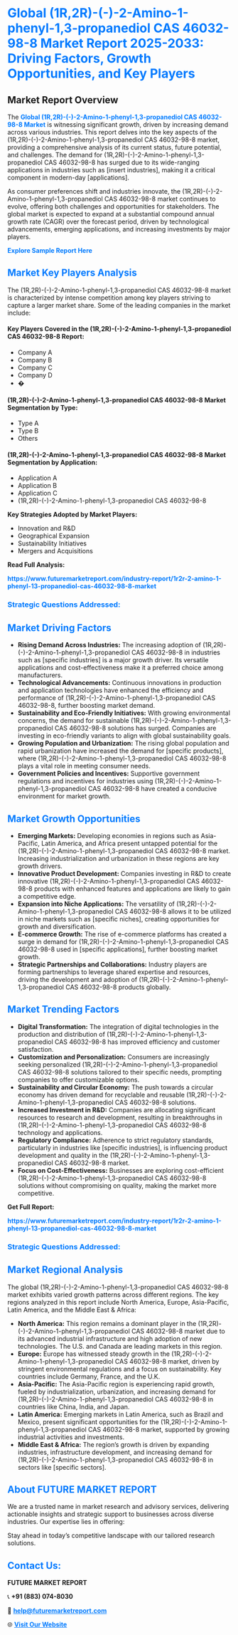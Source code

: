 <h1 style="color: #007BFF;">Global (1R,2R)-(-)-2-Amino-1-phenyl-1,3-propanediol CAS 46032-98-8 Market Report 2025-2033: Driving Factors, Growth Opportunities, and Key Players</h1>

<section id="overview">
<h2>Market Report Overview</h2>
<p>The <a href="https://www.futuremarketreport.com/industry-report/1r2r-2-amino-1-phenyl-13-propanediol-cas-46032-98-8-market" style="color: #007BFF; text-decoration: none;"><strong>Global (1R,2R)-(-)-2-Amino-1-phenyl-1,3-propanediol CAS 46032-98-8 Market</strong></a> is witnessing significant growth, driven by increasing demand across various industries. This report delves into the key aspects of the (1R,2R)-(-)-2-Amino-1-phenyl-1,3-propanediol CAS 46032-98-8 market, providing a comprehensive analysis of its current status, future potential, and challenges. The demand for (1R,2R)-(-)-2-Amino-1-phenyl-1,3-propanediol CAS 46032-98-8 has surged due to its wide-ranging applications in industries such as [insert industries], making it a critical component in modern-day [applications].</p>
<p>As consumer preferences shift and industries innovate, the (1R,2R)-(-)-2-Amino-1-phenyl-1,3-propanediol CAS 46032-98-8 market continues to evolve, offering both challenges and opportunities for stakeholders. The global market is expected to expand at a substantial compound annual growth rate (CAGR) over the forecast period, driven by technological advancements, emerging applications, and increasing investments by major players.</p>
</section>

<section id="overview">
<p><a href="https://www.futuremarketreport.com/request-sample/reportId=111088" style="color: #007BFF; text-decoration: none;"><strong>Explore Sample Report Here</strong></a></p>
</section>

<section id="key-players">
<h2 style="color: #007BFF;">Market Key Players Analysis</h2>
<p>The (1R,2R)-(-)-2-Amino-1-phenyl-1,3-propanediol CAS 46032-98-8 market is characterized by intense competition among key players striving to capture a larger market share. Some of the leading companies in the market include:</p>
<h4>Key Players Covered in the (1R,2R)-(-)-2-Amino-1-phenyl-1,3-propanediol CAS 46032-98-8 Report:</h4>
<ul><li>Company A</li><li>Company B</li><li>Company C</li><li>Company D</li><li>�</li></ul>
<h4>(1R,2R)-(-)-2-Amino-1-phenyl-1,3-propanediol CAS 46032-98-8 Market Segmentation by Type:</h4>
<ul><li>Type A</li><li>Type B</li><li>Others</li></ul>

<h4>(1R,2R)-(-)-2-Amino-1-phenyl-1,3-propanediol CAS 46032-98-8 Market Segmentation by Application:</h4>
<ul><li>Application A</li><li>Application B</li><li>Application C</li><li>(1R,2R)-(-)-2-Amino-1-phenyl-1,3-propanediol CAS 46032-98-8</li></ul>
<p><strong>Key Strategies Adopted by Market Players:</strong></p>
<ul>
<li>Innovation and R&D</li>
<li>Geographical Expansion</li>
<li>Sustainability Initiatives</li>
<li>Mergers and Acquisitions</li>
</ul>
</section>

<section>
<p><strong>Read Full Analysis: </strong></p><a href="https://www.futuremarketreport.com/industry-report/1r2r-2-amino-1-phenyl-13-propanediol-cas-46032-98-8-market" style="color: #007BFF; text-decoration: none;"><strong>https://www.futuremarketreport.com/industry-report/1r2r-2-amino-1-phenyl-13-propanediol-cas-46032-98-8-market</strong></a>
<h3 style="color: #007BFF;">Strategic Questions Addressed:</h3>
</section>

<section id="driving-factors">
<h2 style="color: #007BFF;">Market Driving Factors</h2>
<ul>
<li><strong>Rising Demand Across Industries:</strong> The increasing adoption of (1R,2R)-(-)-2-Amino-1-phenyl-1,3-propanediol CAS 46032-98-8 in industries such as [specific industries] is a major growth driver. Its versatile applications and cost-effectiveness make it a preferred choice among manufacturers.</li>
<li><strong>Technological Advancements:</strong> Continuous innovations in production and application technologies have enhanced the efficiency and performance of (1R,2R)-(-)-2-Amino-1-phenyl-1,3-propanediol CAS 46032-98-8, further boosting market demand.</li>
<li><strong>Sustainability and Eco-Friendly Initiatives:</strong> With growing environmental concerns, the demand for sustainable (1R,2R)-(-)-2-Amino-1-phenyl-1,3-propanediol CAS 46032-98-8 solutions has surged. Companies are investing in eco-friendly variants to align with global sustainability goals.</li>
<li><strong>Growing Population and Urbanization:</strong> The rising global population and rapid urbanization have increased the demand for [specific products], where (1R,2R)-(-)-2-Amino-1-phenyl-1,3-propanediol CAS 46032-98-8 plays a vital role in meeting consumer needs.</li>
<li><strong>Government Policies and Incentives:</strong> Supportive government regulations and incentives for industries using (1R,2R)-(-)-2-Amino-1-phenyl-1,3-propanediol CAS 46032-98-8 have created a conducive environment for market growth.</li>
</ul>
</section>

<section id="growth-opportunities">
<h2 style="color: #007BFF;">Market Growth Opportunities</h2>
<ul>
<li><strong>Emerging Markets:</strong> Developing economies in regions such as Asia-Pacific, Latin America, and Africa present untapped potential for the (1R,2R)-(-)-2-Amino-1-phenyl-1,3-propanediol CAS 46032-98-8 market. Increasing industrialization and urbanization in these regions are key growth drivers.</li>
<li><strong>Innovative Product Development:</strong> Companies investing in R&D to create innovative (1R,2R)-(-)-2-Amino-1-phenyl-1,3-propanediol CAS 46032-98-8 products with enhanced features and applications are likely to gain a competitive edge.</li>
<li><strong>Expansion into Niche Applications:</strong> The versatility of (1R,2R)-(-)-2-Amino-1-phenyl-1,3-propanediol CAS 46032-98-8 allows it to be utilized in niche markets such as [specific niches], creating opportunities for growth and diversification.</li>
<li><strong>E-commerce Growth:</strong> The rise of e-commerce platforms has created a surge in demand for (1R,2R)-(-)-2-Amino-1-phenyl-1,3-propanediol CAS 46032-98-8 used in [specific applications], further boosting market growth.</li>
<li><strong>Strategic Partnerships and Collaborations:</strong> Industry players are forming partnerships to leverage shared expertise and resources, driving the development and adoption of (1R,2R)-(-)-2-Amino-1-phenyl-1,3-propanediol CAS 46032-98-8 products globally.</li>
</ul>
</section>

<section id="trending-factors">
<h2 style="color: #007BFF;">Market Trending Factors</h2>
<ul>
<li><strong>Digital Transformation:</strong> The integration of digital technologies in the production and distribution of (1R,2R)-(-)-2-Amino-1-phenyl-1,3-propanediol CAS 46032-98-8 has improved efficiency and customer satisfaction.</li>
<li><strong>Customization and Personalization:</strong> Consumers are increasingly seeking personalized (1R,2R)-(-)-2-Amino-1-phenyl-1,3-propanediol CAS 46032-98-8 solutions tailored to their specific needs, prompting companies to offer customizable options.</li>
<li><strong>Sustainability and Circular Economy:</strong> The push towards a circular economy has driven demand for recyclable and reusable (1R,2R)-(-)-2-Amino-1-phenyl-1,3-propanediol CAS 46032-98-8 solutions.</li>
<li><strong>Increased Investment in R&D:</strong> Companies are allocating significant resources to research and development, resulting in breakthroughs in (1R,2R)-(-)-2-Amino-1-phenyl-1,3-propanediol CAS 46032-98-8 technology and applications.</li>
<li><strong>Regulatory Compliance:</strong> Adherence to strict regulatory standards, particularly in industries like [specific industries], is influencing product development and quality in the (1R,2R)-(-)-2-Amino-1-phenyl-1,3-propanediol CAS 46032-98-8 market.</li>
<li><strong>Focus on Cost-Effectiveness:</strong> Businesses are exploring cost-efficient (1R,2R)-(-)-2-Amino-1-phenyl-1,3-propanediol CAS 46032-98-8 solutions without compromising on quality, making the market more competitive.</li>
</ul>
</section>

<section>
<p><strong>Get Full Report: </strong></p><a href="https://www.futuremarketreport.com/industry-report/1r2r-2-amino-1-phenyl-13-propanediol-cas-46032-98-8-market" style="color: #007BFF; text-decoration: none;"><strong>https://www.futuremarketreport.com/industry-report/1r2r-2-amino-1-phenyl-13-propanediol-cas-46032-98-8-market</strong></a>
<h3 style="color: #007BFF;">Strategic Questions Addressed:</h3>
</section>


<section id="regional-analysis">
<h2 style="color: #007BFF;">Market Regional Analysis</h2>
<p>The global (1R,2R)-(-)-2-Amino-1-phenyl-1,3-propanediol CAS 46032-98-8 market exhibits varied growth patterns across different regions. The key regions analyzed in this report include North America, Europe, Asia-Pacific, Latin America, and the Middle East & Africa:</p>
<ul>
<li><strong>North America:</strong> This region remains a dominant player in the (1R,2R)-(-)-2-Amino-1-phenyl-1,3-propanediol CAS 46032-98-8 market due to its advanced industrial infrastructure and high adoption of new technologies. The U.S. and Canada are leading markets in this region.</li>
<li><strong>Europe:</strong> Europe has witnessed steady growth in the (1R,2R)-(-)-2-Amino-1-phenyl-1,3-propanediol CAS 46032-98-8 market, driven by stringent environmental regulations and a focus on sustainability. Key countries include Germany, France, and the U.K.</li>
<li><strong>Asia-Pacific:</strong> The Asia-Pacific region is experiencing rapid growth, fueled by industrialization, urbanization, and increasing demand for (1R,2R)-(-)-2-Amino-1-phenyl-1,3-propanediol CAS 46032-98-8 in countries like China, India, and Japan.</li>
<li><strong>Latin America:</strong> Emerging markets in Latin America, such as Brazil and Mexico, present significant opportunities for the (1R,2R)-(-)-2-Amino-1-phenyl-1,3-propanediol CAS 46032-98-8 market, supported by growing industrial activities and investments.</li>
<li><strong>Middle East & Africa:</strong> The region’s growth is driven by expanding industries, infrastructure development, and increasing demand for (1R,2R)-(-)-2-Amino-1-phenyl-1,3-propanediol CAS 46032-98-8 in sectors like [specific sectors].</li>
</ul>
</section>

<footer>
<h2 style="color: #007BFF;">About FUTURE MARKET REPORT</h2>
<p>We are a trusted name in market research and advisory services, delivering actionable insights and strategic support to businesses across diverse industries. Our expertise lies in offering:</p>

<p>Stay ahead in today’s competitive landscape with our tailored research solutions.</p>

<h2 style="color: #007BFF;">Contact Us:</h2>
<p><strong>FUTURE MARKET REPORT</strong></p>
<p>📞 <strong>+91 (883) 074-8030</strong></p>
<p>📧 <strong><a href="mailto:help@futuremarketreport.com" style="color: #007BFF;">help@futuremarketreport.com</a></strong></p>
<p>🌐 <strong><a href="https://www.futuremarketreport.com/" style="color: #007BFF;">Visit Our Website</a></strong></p>
</footer>